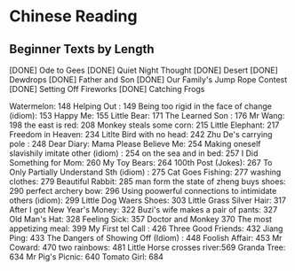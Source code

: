 # Chinese Reading

## Beginner Texts by Length

[DONE] Ode to Gees 
[DONE] Quiet Night Thought 
[DONE] Desert
[DONE] Dewdrops
[DONE] Father and Son
[DONE] Our Family's Jump Rope Contest
[DONE] Setting Off Fireworks
[DONE] Catching Frogs

Watermelon: 148
Helping Out : 149
Being too rigid in the face of change (idiom): 153
Happy Me: 155
Little Bear: 171
The Learned Son : 176
Mr Wang: 198
the east is red: 208
Monkey steals some corn: 215
Little Elephant: 217
Freedom in Heaven: 234
Litlte Bird with no head: 242
Zhu De's carrying pole : 248
Dear Diary: Mama Please Believe Me: 254
Making oneself slavishily imitate other (idiom) : 254
on the sea and in bed: 257
I Did Something for Mom: 260
My Toy Bears: 264
100th Post (Jokes): 267
To Only Partially Understand Sth (idiom) : 275
Cat Goes Fishing: 277
washing clothes: 279
Beautiful Rabbit: 285
man form the state of zheng buys shoes: 290
perfect archery bow: 296
Using poowerful connections to intimidate others (idiom): 299
Little Dog Waers Shoes: 303
Little Grass Silver Hair: 317
After I got New Year's Money: 322
Buzi's wife makes a pair of pants: 327
Old Man's Hat: 328
Feeling Sick: 357
Doctor and Monkey 370
The most appetizing meal: 399
My First tel Call : 426
Three Good Friends: 432
Jiang Ping: 433
The Dangers of Showing Off (Idiom) : 448
Foolish Affair: 453
Mr Coward: 470
two rainbows: 481
Little Horse crosses river:569
Granda Tree: 634
Mr Pig's Picnic: 640
Tomato Girl: 684